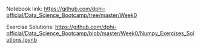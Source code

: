 <p>Notebook&nbsp;link:&nbsp;<a href="https://github.com/dphi-official/Data_Science_Bootcamp/tree/master/Week0" target="_blank">https://github.com/dphi-official/Data_Science_Bootcamp/tree/master/Week0</a></p>

<p>Exercise Solutions:&nbsp;<a href="https://github.com/dphi-official/Data_Science_Bootcamp/blob/master/Week0/Numpy_Exercises_Solutions.ipynb" target="_blank">https://github.com/dphi-official/Data_Science_Bootcamp/blob/master/Week0/Numpy_Exercises_Solutions.ipynb</a></p>